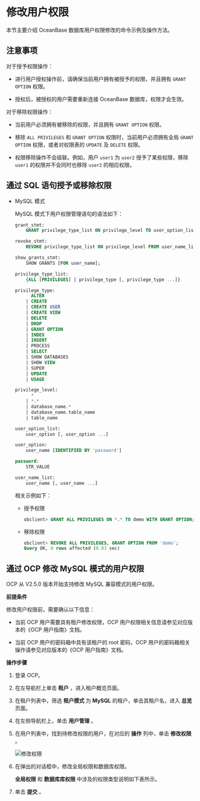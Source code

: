 修改用户权限 
===========================

本节主要介绍 OceanBase 数据库用户权限修改的命令示例及操作方法。

注意事项 
-------------------------

对于授予权限操作：

* 进行用户授权操作前，请确保当前用户拥有被授予的权限，并且拥有 `GRANT OPTION` 权限。

  

* 授权后，被授权的用户需要重新连接 OceanBase 数据库，权限才会生效。

  




对于移除权限操作：

* 当前用户必须拥有被移除的权限，并且拥有 `GRANT OPTION` 权限。

  

* 移除 `ALL PRIVILEGES` 和 `GRANT OPTION` 权限时，当前用户必须拥有全局 `GRANT OPTION` 权限，或者对权限表的 `UPDATE` 及 `DELETE` 权限。

  

* 权限移除操作不会级联。例如，用户 `user1` 为 `user2` 授予了某些权限，移除 `user1` 的权限并不会同时也移除 `user2` 的相应权限。

  




通过 SQL 语句授予或移除权限 
-------------------------------------

* MySQL 模式

  MySQL 模式下用户权限管理语句的语法如下：

  ```sql
  grant_stmt:
      GRANT privilege_type_list ON privilege_level TO user_option_list [WITH GRANT OPTION];
  
  revoke_stmt:
      REVOKE privilege_type_list ON privilege_level FROM user_name_list;
  
  show_grants_stmt:
      SHOW GRANTS [FOR user_name];
  
  privilege_type_list:
      {ALL [PRIVILEGES] | privilege_type [, privilege_type ...]}
  
  privilege_type:
        ALTER
      | CREATE
      | CREATE USER
      | CREATE VIEW
      | DELETE
      | DROP
      | GRANT OPTION
      | INDEX
      | INSERT
      | PROCESS
      | SELECT
      | SHOW DATABASES
      | SHOW VIEW
      | SUPER
      | UPDATE
      | USAGE
  
  privilege_level:
        *
      | *.*
      | database_name.*
      | database_name.table_name
      | table_name
  
  user_option_list:
      user_option [, user_option ...]
  
  user_option:
      user_name [IDENTIFIED BY 'password']
  
  password:
      STR_VALUE
  
  user_name_list:
      user_name [, user_name ...]
  ```

  

  相关示例如下：
  * 授予权限

    ```sql
    obclient> GRANT ALL PRIVILEGES ON *.* TO demo WITH GRANT OPTION;
    ```

    
  
  * 移除权限

    ```sql
    obclient> REVOKE ALL PRIVILEGES, GRANT OPTION FROM 'demo';
    Query OK, 0 rows affected (0.03 sec)
    ```

    
  

  




通过 OCP 修改 MySQL 模式的用户权限 
--------------------------------------------

OCP 从 V2.5.0 版本开始支持修改 MySQL 兼容模式的用户权限。

**前提条件** 

修改用户权限前，需要确认以下信息：

* 当前 OCP 用户需要具有租户修改权限，OCP 用户权限相关信息请参见对应版本的《OCP 用户指南》文档。

  

* 当前 OCP 用户的密码箱中具有该租户的 root 密码，OCP 用户的密码箱相关操作请参见对应版本的《OCP 用户指南》文档。

  




**操作步骤** 

1. 登录 OCP。

   

2. 在左导航栏上单击 **租户** ，进入租户概览页面。

   

3. 在租户列表中，筛选 **租户模式** 为 **MySQL** 的租户，单击其租户名，进入 **总览** 页面。

   

4. 在左侧导航栏上，单击 **用户管理** 。

   

5. 在用户列表中，找到待修改权限的用户，在对应的 **操作** 列中，单击 **修改权限** 。

   ![修改权限](https://help-static-aliyun-doc.aliyuncs.com/assets/img/zh-CN/8382049061/p206093.png)
   

6. 在弹出的对话框中，修改全局权限和数据库权限。

   **全局权限** 和 **数据库库权限** 中涉及的权限类型说明如下表所示。

   
   

7. 单击 **提交** 。

   



